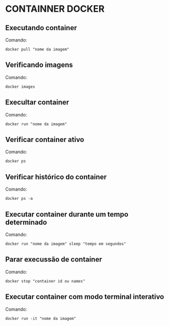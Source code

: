 # CONTAINNER DOCKER
## Executando container
Comando:
```
docker pull "nome da imagem"
```
## Verificando imagens
Comando:
```
docker images
```
## Execultar container
Comando:
```
docker run "nome da imagem"
```
## Verificar container ativo
Comando:
```
docker ps
```
## Verificar histórico do container
Comando:
```
docker ps -a
```
## Executar container durante um tempo determinado
Comando:
```
docker run "nome da imagem" sleep "tempo em segundos"
```
## Parar execussão de container
Comando:
```
docker stop "container id ou names"
```
## Executar container com modo terminal interativo
Comando:
```
docker run -it "nome da imagem"
```
